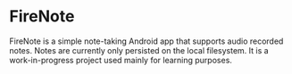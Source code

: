 # FireNote

FireNote is a simple note-taking Android app that supports audio recorded notes. Notes are currently only persisted on the local filesystem. 
It is a work-in-progress project used mainly for learning purposes.
